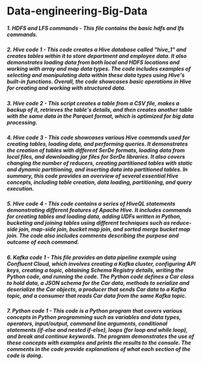 # Data-engineering-Big-Data
##### 1. HDFS and LFS commands - This file contains the basic hdfs and lfs commands.
##### 2. Hive code 1 - This code creates a Hive database called "hive_1" and creates tables within it to store department and employee data. It also demonstrates loading data from both local and HDFS locations and working with array and map data types. The code includes examples of selecting and manipulating data within these data types using Hive's built-in functions. Overall, the code showcases basic operations in Hive for creating and working with structured data.
##### 3. Hive code 2 - This script creates a table from a CSV file, makes a backup of it, retrieves the table's details, and then creates another table with the same data in the Parquet format, which is optimized for big data processing.
##### 4. Hive code 3 - This code showcases various Hive commands used for creating tables, loading data, and performing queries. It demonstrates the creation of tables with different SerDe formats, loading data from local files, and downloading jar files for SerDe libraries. It also covers changing the number of reducers, creating partitioned tables with static and dynamic partitioning, and inserting data into partitioned tables. In summary, this code provides an overview of several essential Hive concepts, including table creation, data loading, partitioning, and query execution.
##### 5. Hive code 4 - This code contains a series of HiveQL statements demonstrating different features of Apache Hive. It includes commands for creating tables and loading data, adding UDFs written in Python, bucketing and joining tables using different techniques such as reduce-side join, map-side join, bucket map join, and sorted merge bucket map join. The code also includes comments describing the purpose and outcome of each command.
##### 6. Kafka code 1 - This file provides an data pipeline example using Confluent Cloud, which involves creating a Kafka cluster, configuring API keys, creating a topic, obtaining Schema Registry details, writing the Python code, and running the code. The Python code defines a Car class to hold data, a JSON schema for the Car data, methods to serialize and deserialize the Car objects, a producer that sends Car data to a Kafka topic, and a consumer that reads Car data from the same Kafka topic.
##### 7. Python code 1 - This code is a Python program that covers various concepts in Python programming such as variables and data types, operators, input/output, command line arguments, conditional statements (if-else and nested if-else), loops (for loop and while loop), and break and continue keywords. The program demonstrates the use of these concepts with examples and prints the results to the console. The comments in the code provide explanations of what each section of the code is doing.
